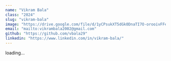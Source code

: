 ```yaml
---
name: "Vikram Bala"
class: "2024"
slug: "vikram-bala"
image: "https://drive.google.com/file/d/1yCPsukXT5dGk0DnaTI7O-orooivFFeUj/view?usp=sharing"
email: "mailto:vikrambala2002@gmail.com"
github: "https://github.com/vbala29"
linkedin: "https://www.linkedin.com/in/vikram-bala/"
---
```

loading...